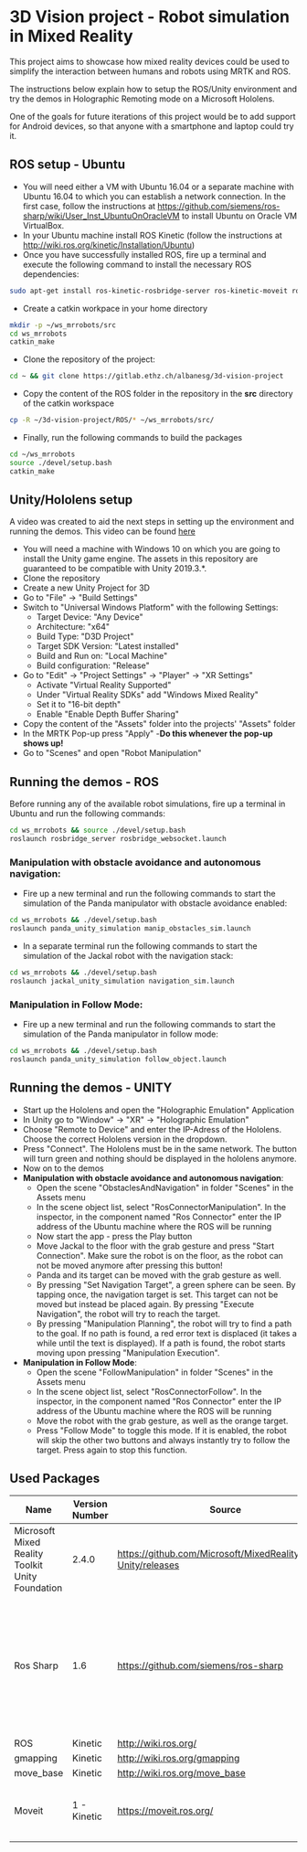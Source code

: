 # 3D Vision project - Robot simulation in Mixed Reality

This project aims to showcase how mixed reality devices could be used to simplify the interaction between humans and robots using MRTK and ROS.

The instructions below explain how to setup the ROS/Unity environment and try the demos in Holographic Remoting mode on a Microsoft Hololens.

One of the goals for future iterations of this project would be to add support for Android devices, so that anyone with a smartphone and laptop could try it.

## ROS setup - Ubuntu
- You will need either a VM with Ubuntu 16.04 or a separate machine with Ubuntu 16.04 to which you can establish a network connection. In the first case, follow the instructions at  https://github.com/siemens/ros-sharp/wiki/User_Inst_UbuntuOnOracleVM to install Ubuntu on Oracle VM VirtualBox.
- In your Ubuntu machine install ROS Kinetic (follow the instructions at http://wiki.ros.org/kinetic/Installation/Ubuntu)
- Once you have successfully installed ROS, fire up a terminal and execute the following command to install the necessary ROS dependencies:
```bash
sudo apt-get install ros-kinetic-rosbridge-server ros-kinetic-moveit ros-kinetic-panda-moveit-config ros-kinetic-moveit-visual-tools ros-kinetic-move-base ros-kinetic-gmapping ros-kinetic-franka-description ros-kinetic-lms1xx
```
- Create a catkin workpace in your home directory
```bash
mkdir -p ~/ws_mrrobots/src
cd ws_mrrobots
catkin_make
```
- Clone the repository of the project:
```bash
cd ~ && git clone https://gitlab.ethz.ch/albanesg/3d-vision-project
```
- Copy the content of the ROS folder in the repository in the **src** directory of the catkin workspace
```bash
cp -R ~/3d-vision-project/ROS/* ~/ws_mrrobots/src/
```
- Finally, run the following commands to build the packages
```bash
cd ~/ws_mrrobots 
source ./devel/setup.bash
catkin_make
``` 
## Unity/Hololens setup 
A video was created to aid the next steps in setting up the environment and running the demos. This video can be found [here](../docs/demo_tutorial.mp4)
- You will need a machine with Windows 10 on which you are going to install the Unity game engine. The assets in this repository are guaranteed to be compatible with Unity 2019.3.*.
- Clone the repository
- Create a new Unity Project for 3D
- Go to "File" -> "Build Settings"
- Switch to "Universal Windows Platform" with the following Settings:
    - Target Device: "Any Device"
    - Architecture: "x64"
    - Build Type: "D3D Project"
    - Target SDK Version: "Latest installed"
    - Build and Run on: "Local Machine"
    - Build configuration: "Release"
- Go to "Edit" -> "Project Settings" -> "Player" -> "XR Settings"
    - Activate "Virtual Reality Supported"
    - Under "Virtual Reality SDKs" add "Windows Mixed Reality"
    - Set it to "16-bit depth"
    - Enable "Enable Depth Buffer Sharing"
- Copy the content of the "Assets" folder into the projects' "Assets" folder
- In the MRTK Pop-up press "Apply" -**Do this whenever the pop-up shows up!**
- Go to "Scenes" and open "Robot Manipulation"

## Running the demos - ROS 
Before running any of the available robot simulations, fire up a terminal in Ubuntu and run the following commands:
```bash
cd ws_mrrobots && source ./devel/setup.bash
roslaunch rosbridge_server rosbridge_websocket.launch
```

### Manipulation with obstacle avoidance and autonomous navigation:
- Fire up a new terminal and run the following commands to start the simulation
of the Panda manipulator with obstacle avoidance enabled:
```bash
cd ws_mrrobots && ./devel/setup.bash
roslaunch panda_unity_simulation manip_obstacles_sim.launch 
```
- In a separate terminal run the following commands to start the simulation of the
Jackal robot with the navigation stack:
```bash
cd ws_mrrobots && ./devel/setup.bash
roslaunch jackal_unity_simulation navigation_sim.launch
```

### Manipulation in Follow Mode:
- Fire up a new terminal and run the following commands to start the simulation of
the Panda manipulator in follow mode:
```bash
cd ws_mrrobots && ./devel/setup.bash
roslaunch panda_unity_simulation follow_object.launch
```

## Running the demos - UNITY
- Start up the Hololens and open the "Holographic Emulation" Application
- In Unity go to "Window" -> "XR" -> "Holographic Emulation"
- Choose "Remote to Device" and enter the IP-Adress of the Hololens. Choose the correct Hololens version in the dropdown.
- Press "Connect". The Hololens must be in the same network. The button will turn green and nothing should be displayed in the hololens anymore.
- Now on to the demos
- **Manipulation with obstacle avoidance and autonomous navigation**:
    - Open the scene "ObstaclesAndNavigation" in folder "Scenes" in the Assets menu
    - In the scene object list, select "RosConnectorManipulation". In the inspector, in the component named "Ros Connector" enter the IP address of the Ubuntu machine where the ROS will be running
    - Now start the app - press the Play button
    - Move Jackal to the floor with the grab gesture and press "Start Connection". Make sure the robot is on the floor, as the robot can not be moved anymore after pressing this button! 
    - Panda and its target can be moved with the grab gesture as well.
    - By pressing "Set Navigation Target", a green sphere can be seen. By tapping once, the navigation target is set. This target can not be moved but instead be placed again. By pressing "Execute Navigation", the robot will try to reach the target. 
    - By pressing "Manipulation Planning", the robot will try to find a path to the goal. If no path is found, a red error text is displaced (it takes a while until the text is displayed). If a path is found, the robot starts moving upon pressing "Manipulation Execution".
- **Manipulation in Follow Mode**:
    - Open the scene "FollowManipulation" in folder "Scenes" in the Assets menu
    - In the scene object list, select "RosConnectorFollow". In the inspector, in the component named "Ros Connector" enter the IP address of the Ubuntu machine where the ROS will be running
    - Move the robot with the grab gesture, as well as the orange target. 
    - Press "Follow Mode" to toggle this mode. If it is enabled, the robot will skip the other two buttons and always instantly try to follow the target. Press again to stop this function.

## Used Packages

| Name | Version Number | Source | Comments |
|---|---|---|---|
| Microsoft Mixed Reality Toolkit Unity Foundation | 2.4.0 | https://github.com/Microsoft/MixedRealityToolkit-Unity/releases | - |
| Ros Sharp | 1.6 | https://github.com/siemens/ros-sharp | After the commits in April the package stopped working. If it still isn't fixed, try to get the version from March. |
| ROS | Kinetic | http://wiki.ros.org/ | - |
| gmapping | Kinetic | http://wiki.ros.org/gmapping | - |
| move_base | Kinetic | http://wiki.ros.org/move_base | - |
| Moveit | 1 - Kinetic | https://moveit.ros.org/ | The version for Ubuntu 16.04 was used. |